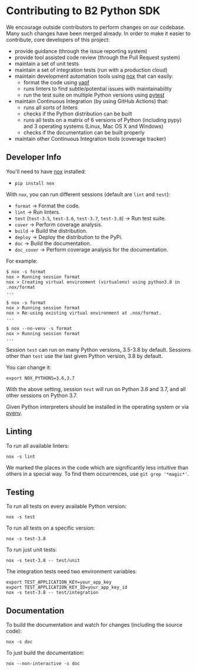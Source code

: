 # Contributing to B2 Python SDK

We encourage outside contributors to perform changes on our codebase. Many such changes have been merged already. In order to make it easier to contribute, core developers of this project:

* provide guidance (through the issue reporting system)
* provide tool assisted code review (through the Pull Request system)
* maintain a set of unit tests
* maintain a set of integration tests (run with a production cloud)
* maintain development automation tools using [nox](https://github.com/theacodes/nox) that can easily:
   * format the code using [yapf](https://github.com/google/yapf)
   * runs linters to find subtle/potential issues with maintainability
   * run the test suite on multiple Python versions using [pytest](https://github.com/pytest-dev/pytest)
* maintain Continuous Integration (by using GitHub Actions) that:
   * runs all sorts of linters
   * checks if the Python distribution can be built
   * runs all tests on a matrix of 6 versions of Python (including pypy) and 3 operating systems (Linux, Mac OS X and Windows)
   * checks if the documentation can be built properly
* maintain other Continuous Integration tools (coverage tracker)

## Developer Info

You'll need to have [nox](https://github.com/theacodes/nox) installed:

* `pip install nox`

With `nox`, you can run different sessions (default are `lint` and `test`):

* `format` -> Format the code.
* `lint` -> Run linters.
* `test` (`test-3.5`, `test-3.6`, `test-3.7`, `test-3.8`) -> Run test suite.
* `cover` -> Perform coverage analysis.
* `build` -> Build the distribution.
* `deploy` -> Deploy the distribution to the PyPi.
* `doc` -> Build the documentation.
* `doc_cover` -> Perform coverage analysis for the documentation.

For example:

    $ nox -s format
    nox > Running session format
    nox > Creating virtual environment (virtualenv) using python3.8 in .nox/format
    ...

    $ nox -s format
    nox > Running session format
    nox > Re-using existing virtual environment at .nox/format.
    ...

    $ nox --no-venv -s format
    nox > Running session format
    ...

Session `test` can run on many Python versions, 3.5-3.8 by default.
Sessions other than `test` use the last given Python version, 3.8 by default.

You can change it:

    export NOX_PYTHONS=3.6,3.7

With the above setting, session `test` will run on Python 3.6 and 3.7, and all other sessions on Python 3.7.

Given Python interpreters should be installed in the operating system or via [pyenv](https://github.com/pyenv/pyenv).

## Linting

To run all available linters:

    nox -s lint

We marked the places in the code which are significantly less intuitive than others in a special way. To find them occurrences, use `git grep '*magic*'`.

## Testing

To run all tests on every available Python version:

    nox -s test

To run all tests on a specific version:

    nox -s test-3.8

To run just unit tests:

    nox -s test-3.8 -- test/unit

The integration tests need two environment variables:

    export TEST_APPLICATION_KEY=your_app_key
    export TEST_APPLICATION_KEY_ID=your_app_key_id
    nox -s test-3.8 -- test/integration

## Documentation

To build the documentation and watch for changes (including the source code):

    nox -s doc

To just build the documentation:

    nox --non-interactive -s doc
